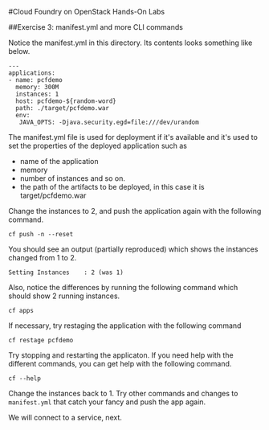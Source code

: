 #Cloud Foundry on OpenStack Hands-On Labs

##Exercise 3: manifest.yml and more CLI commands

Notice the manifest.yml in this directory. Its contents looks something like below.

```
---
applications:
- name: pcfdemo
  memory: 300M 
  instances: 1
  host: pcfdemo-${random-word}
  path: ./target/pcfdemo.war
  env:
   JAVA_OPTS: -Djava.security.egd=file:///dev/urandom
```

The manifest.yml file is used for deployment if it's available and it's used to set the properties of the deployed application such as

- name of the application
- memory
- number of instances and so on.
- the path of the artifacts to be deployed, in this case it is target/pcfdemo.war

Change the instances to 2, and push the application again with the following command.

```
cf push -n --reset
```
You should see an output (partially reproduced) which shows the instances changed from 1 to 2.

```
Setting Instances    : 2 (was 1)
```

Also, notice the differences by running the following command which should show 2 running instances.

```
cf apps
```

If necessary, try restaging the application with the following command

```
cf restage pcfdemo
```

Try stopping and restarting the applicaton. If you need help with the different commands, you can get help with the following command.

```
cf --help
```

Change the instances back to 1. Try other commands and changes to `manifest.yml` that catch your fancy and push the app again.

We will connect to a service, next.

